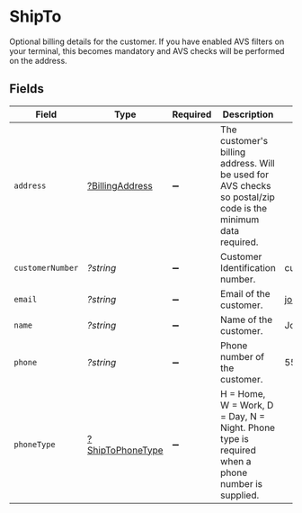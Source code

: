 # ShipTo

Optional billing details for the customer. If you have enabled AVS filters on your terminal, this becomes mandatory and AVS checks will be performed on the address.


## Fields

| Field                                                                                                        | Type                                                                                                         | Required                                                                                                     | Description                                                                                                  | Example                                                                                                      |
| ------------------------------------------------------------------------------------------------------------ | ------------------------------------------------------------------------------------------------------------ | ------------------------------------------------------------------------------------------------------------ | ------------------------------------------------------------------------------------------------------------ | ------------------------------------------------------------------------------------------------------------ |
| `address`                                                                                                    | [?BillingAddress](../../models/shared/BillingAddress.md)                                                     | :heavy_minus_sign:                                                                                           | The customer's billing address. Will be used for AVS checks so postal/zip code is the minimum data required. |                                                                                                              |
| `customerNumber`                                                                                             | *?string*                                                                                                    | :heavy_minus_sign:                                                                                           | Customer Identification number.                                                                              | customerId123                                                                                                |
| `email`                                                                                                      | *?string*                                                                                                    | :heavy_minus_sign:                                                                                           | Email of the customer.                                                                                       | john@acmecorp.com                                                                                            |
| `name`                                                                                                       | *?string*                                                                                                    | :heavy_minus_sign:                                                                                           | Name of the customer.                                                                                        | John Doe                                                                                                     |
| `phone`                                                                                                      | *?string*                                                                                                    | :heavy_minus_sign:                                                                                           | Phone number of the customer.                                                                                | 5551234567                                                                                                   |
| `phoneType`                                                                                                  | [?ShipToPhoneType](../../models/shared/ShipToPhoneType.md)                                                   | :heavy_minus_sign:                                                                                           | H = Home, W = Work, D = Day, N = Night. Phone type is required when a phone number is supplied.              |                                                                                                              |
